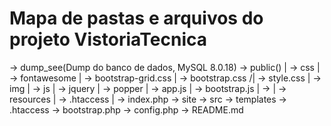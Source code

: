 # Mapa de pastas e arquivos do projeto VistoriaTecnica

-> dump_see(Dump do banco de dados, MySQL 8.0.18)
-> public()
|   -> css
\|   -> fontawesome
 |   -> bootstrap-grid.css
 |   -> bootstrap.css
/|   -> style.css
|   -> img
|   -> js
\|   -> jquery
 |   -> popper
 |   -> app.js
 |   -> bootstrap.js
 |   -> 
|   -> resources
|   -> .htaccess
|   -> index.php
-> site
-> src
-> templates
-> .htaccess
-> bootstrap.php
-> config.php
-> README.md